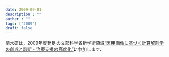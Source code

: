```yaml
---
date: 2009-09-01
description : ""
auther : ""
tags: ["2009"]
draft: false
---
```

清水研は，2009年度発足の文部科学省新学術領域[“医用画像に基づく計算解剖学 の創成と診断・治療支援の高度化”](http://www.mext.go.jp/a_menu/shinkou/hojyo/chukan-jigohyouka/1316673.htm)に参加します．
